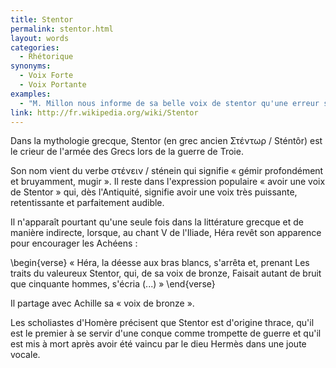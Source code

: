 ```yaml
---
title: Stentor
permalink: stentor.html
layout: words
categories:
  - Rhétorique
synonyms:
  - Voix Forte
  - Voix Portante
examples:
  - "M. Millon nous informe de sa belle voix de stentor qu'une erreur s'est insidieusement glissée dans cet énoncé..."
link: http://fr.wikipedia.org/wiki/Stentor
---
```


Dans la mythologie grecque, Stentor (en grec ancien &#931;&#964;&#941;&#957;&#964;&#969;&#961; / Sténtôr) est le crieur de l'armée des Grecs lors de la guerre de Troie.

Son nom vient du verbe &#963;&#964;&#941;&#957;&#949;&#953;&#957; / sténein qui signifie « gémir profondément et bruyamment, mugir ».
Il reste dans l'expression populaire « avoir une voix de Stentor » qui, dès l'Antiquité, signifie avoir une voix très puissante, retentissante et parfaitement audible.

Il n'apparaît pourtant qu'une seule fois dans la littérature grecque et de manière indirecte, lorsque, au chant V de l'Iliade, Héra revêt son apparence pour encourager les Achéens :

\begin{verse}
    «  Héra, la déesse aux bras blancs, s'arrêta et, prenant
    Les traits du valeureux Stentor, qui, de sa voix de bronze,
    Faisait autant de bruit que cinquante hommes, s'écria (...)  »
\end{verse}

Il partage avec Achille sa « voix de bronze ».

Les scholiastes d'Homère précisent que Stentor est d'origine thrace, qu'il est le premier à se servir d'une conque comme trompette de guerre et qu'il est mis à mort après avoir été vaincu par le dieu Hermès dans une joute vocale.

